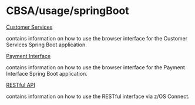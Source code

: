 # CBSA/usage/springBoot

[Customer Services](./doc/CBSA_Customer_Services_Interface_User_Guide.md)

contains information on how to use the browser interface for the Customer Services Spring Boot application.

[Payment Interface](./doc/CBSA_Payment_Interface_User_Guide.md)

contains information on how to use the browser interface for the Payment Interface Spring Boot application.

[RESTful API](./doc/CBSA_Restful_API_guide.md)

contains information on how to use the RESTful interface via z/OS Connect.
